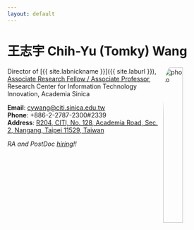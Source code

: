 ```yaml
---
layout: default
---
```

# 王志宇 Chih-Yu (Tomky) Wang
<img src="../img/cywang_small.jpg" alt="photo" width="30%" style="max-width:230px;float:right;border-radius: 10%;" />

Director of [{{ site.labnickname }}]({{ site.laburl }}),  
[Associate Research Fellow / Associate Professor](http://www.citi.sinica.edu.tw/pages/cywang/index_zh.html),
Research Center for Information Technology Innovation, Academia Sinica  

**Email**: <cywang@citi.sinica.edu.tw>  
**Phone**: +886-2-2787-2300#2339  
**Address**: [R204, CITI, No. 128, Academia Road, Sec. 2, Nangang, Taipei 11529, Taiwan](https://www.google.com.tw/maps/@25.0419578,121.6152897,20z)

*RA and PostDoc [hiring](recruit/)!!*
